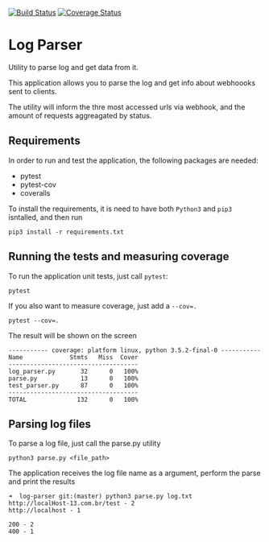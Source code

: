 [![Build Status](https://travis-ci.org/leocalm/log-parser.svg?branch=master)](https://travis-ci.org/leocalm/log-parser)
[![Coverage Status](https://coveralls.io/repos/github/leocalm/log-parser/badge.svg?branch=master)](https://coveralls.io/github/leocalm/log-parser?branch=master)
# Log Parser
Utility to parse log and get data from it. 

This application allows you to parse the log and get info about webhoooks sent to clients.

The utility will inform the thre most accessed urls via webhook, and the amount of requests aggreagated by status.

## Requirements
In order to run and test the application, the following packages are needed:
 - pytest
 - pytest-cov
 - coveralls
 
To install the requirements, it is need to have both `Python3` and `pip3` isntalled, and then run
```
pip3 install -r requirements.txt
```

## Running the tests and measuring coverage
To run the application unit tests, just call `pytest`:
```
pytest
```
If you also want to measure coverage, just add a `--cov=.`
```
pytest --cov=.
```
The result will be shown on the screen
```
----------- coverage: platform linux, python 3.5.2-final-0 -----------
Name             Stmts   Miss  Cover
------------------------------------
log_parser.py       32      0   100%
parse.py            13      0   100%
test_parser.py      87      0   100%
------------------------------------
TOTAL              132      0   100%

```

## Parsing log files
To parse a log file, just call the parse.py utility
```
python3 parse.py <file_path>
```
The application receives the log file name as a argument, perform the parse and print the results
```
➜  log-parser git:(master) python3 parse.py log.txt 
http://localHost-13.com.br/test - 2
http://localhost - 1

200 - 2
400 - 1
```
